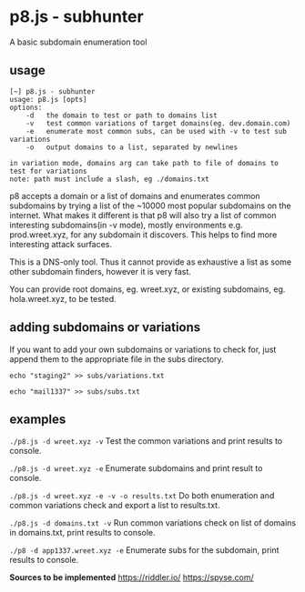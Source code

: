 # p8.js - subhunter

A basic subdomain enumeration tool

## usage
```
[~] p8.js - subhunter
usage: p8.js [opts]
options:
    -d   the domain to test or path to domains list
    -v   test common variations of target domains(eg. dev.domain.com)
    -e   enumerate most common subs, can be used with -v to test sub variations
    -o   output domains to a list, separated by newlines

in variation mode, domains arg can take path to file of domains to test for variations
note: path must include a slash, eg ./domains.txt
```

p8 accepts a domain or a list of domains and enumerates common subdomains by trying a list of the ~10000 most popular subdomains on the internet. What makes it different is that p8 will also try a list of common interesting subdomains(in -v mode), mostly environments e.g. prod.wreet.xyz, for any subdomain it discovers. This helps to find more interesting attack surfaces.

This is a DNS-only tool. Thus it cannot provide as exhaustive a list as some other subdomain finders, however it is very fast.  

You can provide root domains, eg. wreet.xyz, or existing subdomains, eg. hola.wreet.xyz, to be tested. 
## adding subdomains or variations
If you want to add your own subdomains or variations to check for, just append them to the appropriate file in the subs directory.

`echo "staging2" >> subs/variations.txt`

`echo "mail1337" >> subs/subs.txt`


## examples
`./p8.js -d wreet.xyz -v` 
Test the common variations and print results to console.

`./p8.js -d wreet.xyz -e` 
Enumerate subdomains and print result to console.

`./p8.js -d wreet.xyz -e -v -o results.txt` 
Do both enumeration and common variations check and export a list to results.txt.

`./p8.js -d domains.txt -v` 
Run common variations check on list of domains in domains.txt, print results to console.

`./p8 -d app1337.wreet.xyz -e` Enumerate subs for the subdomain, print results to console.

**Sources to be implemented**
https://riddler.io/
https://spyse.com/

